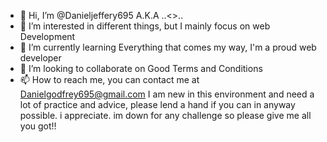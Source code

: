 - 👋 Hi, I’m @Danieljeffery695 A.K.A ..<<MICKIE>>..
- 👀 I’m interested in different things, but I mainly focus on web Development
- 🌱 I’m currently learning Everything that comes my way, I'm a proud web developer
- 💞️ I’m looking to collaborate on Good Terms and Conditions
- 📫 How to reach me, you can contact me at Danielgodfrey695@gmail.com
I am new in this environment and need a lot of practice and advice, please lend a hand if you can in anyway possible. i appreciate. im down for any challenge so please give me all you got!!
<!---
Danieljeffery695/Danieljeffery695 is a ✨ special ✨ repository because its `README.md` (this file) appears on your GitHub profile.
You can click the Preview link to take a look at your changes.
--->

